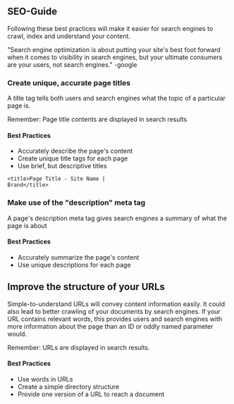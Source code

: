 <h2>SEO-Guide</h2>

Following these best practices will make it easier for search engines to crawl, index and understand your content.

"Search engine optimization is about putting your site's best foot forward when it comes to visibility in search engines, but your ultimate consumers are your users, not search engines." -google


<h3>Create unique, accurate page titles</h3>
A title tag tells both users and search engines what the topic of a particular page is.

Remember: Page title contents are displayed in search results

<h4>Best Practices</h4>
<ul>
	<li>Accurately describe the page's content</li>
	<li>Create unique title tags for each page</li>
	<li>Use brief, but descriptive titles</li>
</ul>

<code>&lt;title&gt;Page Title - Site Name | Brand&lt;/title&gt;</code>


<h3>Make use of the "description" meta tag</h3>
A page's description meta tag gives search engines a summary of what the page is about

<h4>Best Practices</h4>
<ul>
	<li>Accurately summarize the page's content</li>
	<li>Use unique descriptions for each page</li>
</ul>

<h2>Improve the structure of your URLs</h2>

Simple-to-understand URLs will convey content information easily. It could also lead to better crawling of your documents by search engines. If your URL contains relevant words, this provides users and search engines with more information about the page than an ID or oddly named parameter would. 

Remember: URLs are displayed in search results. 

<h4>Best Practices</h4>
<ul>
	<li>Use words in URLs</li>
	<li>Create a simple directory structure</li>
	<li>Provide one version of a URL to reach a document</li>
</ul>











